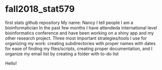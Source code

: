 # fall2018_stat579
first stats github repository
   My name: Nancy 
   I tell people I am a bioinformatician
   In the past few months I have attendeda international level bioinformatics conference and have been working on a shiny app and my other    research project. Three most important strategies/tools I use for organizing my work: creating subdirectories with proper names with      dates for ease of finding my files/scripts, creating proper documentation, and I organize my email list by creating a folder with to-do    list


Hello!
